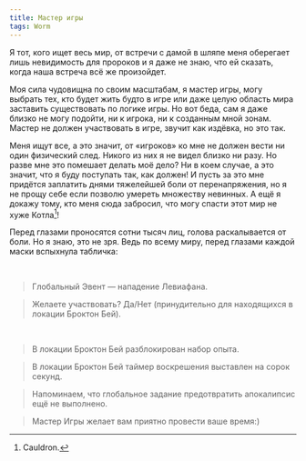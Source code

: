 ```yaml
---
title: Мастер игры
tags: Worm
---
```


Я тот, кого ищет весь мир, от встречи с дамой в шляпе меня оберегает лишь невидимость для пророков и я даже не знаю, что ей сказать, когда наша встреча всё же произойдет.

Моя сила чудовищна по своим масштабам, я мастер игры, могу выбрать тех, кто будет жить будто в игре или даже целую область мира заставить существовать по логике игры. Но вот беда, сам я даже близко не могу подойти, ни к игрока, ни к созданным мной зонам. Мастер не должен участвовать в игре, звучит как издёвка, но это так.

Меня ищут все, а это значит, от «игроков» ко мне не должен вести ни один физический след. Никого из них я не видел близко ни разу. Но разве мне это помешает делать моё дело? Ни в коем случае, а это значит, что я буду поступать так, как должен! И пусть за это мне придётся заплатить днями тяжелейшей боли от перенапряжения, но я не прощу себе если позволю умереть множеству невинных. А ещё я докажу тому, кто меня сюда забросил, что могу спасти этот мир не хуже Котла[^1]!

Перед глазами проносятся сотни тысяч лиц, голова раскалывается от боли. Но я знаю, это не зря. Ведь по всему миру, перед глазами каждой маски вспыхнула табличка:

<br>

> Глобальный Эвент — нападение Левиафана.

> Желаете участвовать? Да/Нет (принудительно для находящихся в локации Броктон Бей).

<br>

> В локации Броктон Бей разблокирован набор опыта.

> В локации Броктон Бей таймер воскрешения выставлен на сорок секунд.

> Напоминаем, что глобальное задание предотвратить апокалипсис ещё не выполнено.


> Мастер Игры желает вам приятно провести ваше время:)

[^1]: Cauldron.
